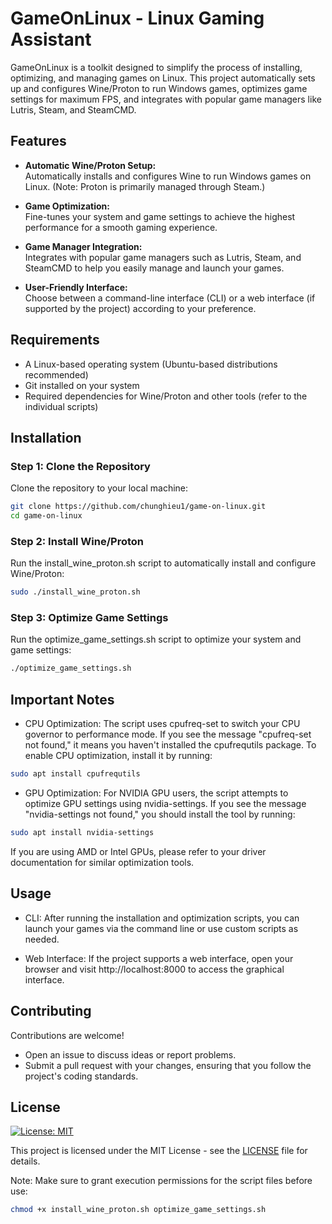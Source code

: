 # GameOnLinux - Linux Gaming Assistant 

GameOnLinux is a toolkit designed to simplify the process of installing, optimizing, and managing games on Linux. This project automatically sets up and configures Wine/Proton to run Windows games, optimizes game settings for maximum FPS, and integrates with popular game managers like Lutris, Steam, and SteamCMD.

## Features

- **Automatic Wine/Proton Setup:**  
  Automatically installs and configures Wine to run Windows games on Linux. (Note: Proton is primarily managed through Steam.)

- **Game Optimization:**  
  Fine-tunes your system and game settings to achieve the highest performance for a smooth gaming experience.

- **Game Manager Integration:**  
  Integrates with popular game managers such as Lutris, Steam, and SteamCMD to help you easily manage and launch your games.

- **User-Friendly Interface:**  
  Choose between a command-line interface (CLI) or a web interface (if supported by the project) according to your preference.

## Requirements

- A Linux-based operating system (Ubuntu-based distributions recommended)
- Git installed on your system
- Required dependencies for Wine/Proton and other tools (refer to the individual scripts)

## Installation

### Step 1: Clone the Repository

Clone the repository to your local machine:
```bash
git clone https://github.com/chunghieu1/game-on-linux.git
cd game-on-linux
```

### Step 2: Install Wine/Proton 

Run the install_wine_proton.sh script to automatically install and configure Wine/Proton:

```bash
sudo ./install_wine_proton.sh
```

### Step 3: Optimize Game Settings

Run the optimize_game_settings.sh script to optimize your system and game settings:

```bash
./optimize_game_settings.sh
```

## Important Notes

- CPU Optimization:
The script uses cpufreq-set to switch your CPU governor to performance mode. If you see the message "cpufreq-set not found," it means you haven't installed the cpufrequtils package. To enable CPU optimization, install it by running:

```bash
sudo apt install cpufrequtils
```

- GPU Optimization:
For NVIDIA GPU users, the script attempts to optimize GPU settings using nvidia-settings. If you see the message "nvidia-settings not found," you should install the tool by running:

```bash
sudo apt install nvidia-settings
```

If you are using AMD or Intel GPUs, please refer to your driver documentation for similar optimization tools.

## Usage
- CLI:
After running the installation and optimization scripts, you can launch your games via the command line or use custom scripts as needed.

- Web Interface:
If the project supports a web interface, open your browser and visit http://localhost:8000 to access the graphical interface.

## Contributing
Contributions are welcome!

- Open an issue to discuss ideas or report problems.
- Submit a pull request with your changes, ensuring that you follow the project's coding standards.

## License

[![License: MIT](https://img.shields.io/badge/License-MIT-yellow.svg)](LICENSE)

This project is licensed under the MIT License - see the [LICENSE](LICENSE) file for details.

Note: Make sure to grant execution permissions for the script files before use:

```bash
chmod +x install_wine_proton.sh optimize_game_settings.sh
```
